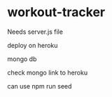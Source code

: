 # workout-tracker

Needs server.js file

deploy on heroku

mongo db

check mongo link to heroku

can use npm run seed